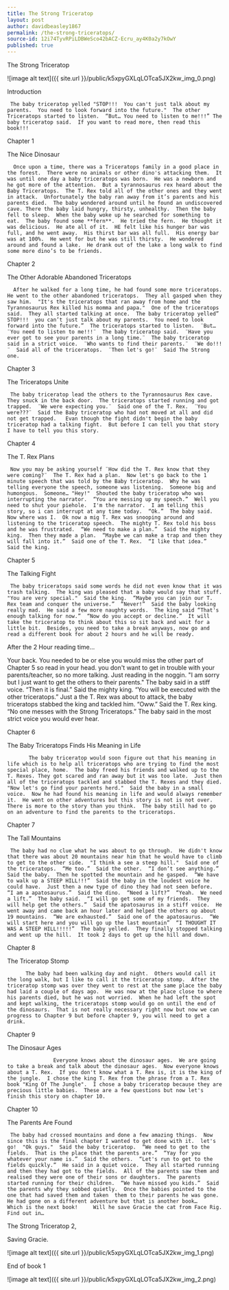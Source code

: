 ```yaml
---
title: The Strong Triceratop
layout: post
author: davidbeasley1867
permalink: /the-strong-triceratops/
source-id: 12i74TyvRPiLDBWeSco42bACZ-Ecru_ay4K0a2y7kOwY
published: true
---
```

The Strong Triceratop

![image alt text]({{ site.url }}/public/k5xpyGXLqLOTca5JX2kw_img_0.png)

Introduction

     The baby triceratop yelled "STOP!!!  You can't just talk about my parents.  You need to look forward into the future."  The other Triceratops started to listen.  “But… You need to listen to me!!!” The baby triceratop said.  If you want to read more, then read this book!!!

Chapter 1 

The Nice Dinosaur

      Once upon a time, there was a Triceratops family in a good place in the forest.  There were no animals or other dino's attacking them.  It was until one day a baby triceratops was born.  He was a newborn and he got more of the attention.  But a tyrannosaurus rex heard about the Baby Triceratops.  The T. Rex told all of the other ones and they went in attack.  Unfortunately the baby ran away from it’s parents and his parents died.  The baby wondered around until he found an undiscovered cave. There the baby laid hungry, thirsty, unhealthy.  Then the baby fell to sleep.  When the baby woke up he searched for something to eat.  The baby found some **fern**.  He tried the fern.  He thought it was delicious.  He ate all of it.  HE felt like his hunger bar was full, and he went away.  His thirst bar was all full.  His energy bar was at 100%.  He went for but he was still thirsty.  He wondered around and found a lake.  He drank out of the lake a long walk to find some more dino’s to be friends.

Chapter 2

The Other Adorable Abandoned Triceratops

      After he walked for a long time, he had found some more triceratops.  He went to the other abandoned triceratops.  They all gasped when they saw him.  "It's the triceratops that ran away from home and the Tyrannosaurus Rex killed his momma and papa."  One of the triceratops said.  They all started talking at once.  The baby triceratop yelled” STOP!!!  you can’t just talk about my parents.  You need to look forward into the future.”  The triceratops started to listen.  ¨But…  ¨You need to listen to me!!!¨  The baby triceratop said.  ¨Have you ever got to see your parents in a long time.¨  The baby triceratop said in a strict voice.  ¨Who wants to find their parents.¨  ¨We do!!!¨  Said all of the triceratops.  ¨Then let's go!¨  Said The Strong one.  

Chapter 3

The Triceratops Unite

     The baby triceratop lead the others to the Tyrannosaurus Rex cave.  They snuck in the back door.  The triceratops started running and got trapped.  ¨We were expecting you.¨  Said one of the T. Rex.  ¨You were???¨  Said the Baby triceratop who had not moved at all and did not get trapped.   Evan though the fight didn't begin the baby triceratop had a talking fight.  But before I can tell you that story I have to tell you this story.

Chapter 4

The T. Rex Plans

     Now you may be asking yourself ¨How did the T. Rex know that they were coming?¨  The T. Rex had a plan.  Now let's go back to the 1 minute speech that was told by the Baby triceratop.  Why he was telling everyone the speech, someone was listening.  Someone big and humongous.  Someone… "Hey!"  Shouted the baby triceratop who was interrupting the narrator.  “You are messing up my speech.”  Well you need to shut your piehole.  I'm the narrator.  I am telling this story, so i can interrupt at any time today.  “Ok.”  The baby said.  Now where was I.  Ok now a mig T. Rex was snooping around and listening to the triceratop speech.  The mighty T. Rex told his boss and he was frustrated.  “We need to make a plan.”  Said the mighty king.  Then they made a plan.  “Maybe we can make a trap and then they will fall into it.”  Said one of the T. Rex.  “I like that idea.”  Said the king.

Chapter 5

The Talking Fight

     The baby triceratops said some words he did not even know that it was trash talking.  The king was pleased that a baby would say that stuff.  "You are very special."  Said the king.  “Maybe you can join our T. Rex team and conquer the universe.”  “Never!”  Said the baby looking really mad.  He said a few more naughty words.  The king said “That's enough talking for now.”  “Now do you accept or decline.”  It will take the triceratop to think about this so sit back and wait for a little bit.  Besides, you need to take a break anyways, now go and read a different book for about 2 hours and he will be ready.  

 After the 2 Hour reading time... 

Your back.  You needed to be or else you would miss the other part of Chapter 5 so read in your head.  you don't want to get in trouble with your parents/teacher, so no more talking.  Just reading in the noggin.  "I am sorry but I just want to get the others to their parents."  The baby said in a stiff voice.  “Then it is final.”  Said the mighty king.  “You will be executed with the other triceratops.”  Just a the T. Rex was about to attack, the baby triceratops stabbed the king and tackled him.  “Oww.”  Said the T. Rex king.  “No one messes with the Strong Triceratops.”  The baby said in the most strict voice you would ever hear.

Chapter 6

The Baby Triceratops Finds His Meaning in Life

           The baby triceratop would soon figure out that his meaning in life which is to help all triceratops who are trying to find the most special place, home.  The baby freed his friends and walked up to the T. Rexes. They got scared and ran away but it was too late.  Just then all of the triceratops tackled and stabbed the T. Rexes and they died.  "Now let's go find your parents herd."  Said the baby in a small voice.  Now he had found his meaning in life and would always remember it.  He went on other adventures but this story is not is not over.  There is more to the story than you think.  The baby still had to go on an adventure to find the parents to the triceratops.

Chapter 7

The Tall Mountains

     The baby had no clue what he was about to go through.  He didn't know that there was about 20 mountains near him that he would have to climb to get to the other side.  "I think a see a steep hill."  Said one of the triceratops.  “Me too.”  Said the other.  “I don’t see anything.”  Said the baby.  Then he spotted the mountain and he gasped.  “We have to walk up a STEEP HILL!!!”  Said the baby in the loudest voice he could have.  Just then a new type of dino they had not seen before.  “I am a apatosaurus.”  Said the dino.  “Need a lift?”  “Yeah.  We need a lift.”  The baby said.  “I will go get some of my friends.  They will help get the others.”  Said the apatosaurus in a stiff voice.  He went away and came back an hour later and helped the others op about 19 mountains.  “We are exhausted.”  Said one of the apatosaurus.  “We will start here and you will go up the last mountain”  “I THOUGHT IT WAS A STEEP HILL!!!!!”  The baby yelled.  They finally stopped talking and went up the hill.  It took 2 days to get up the hill and down.

Chapter 8

The Triceratop Stomp

          The baby had been walking day and night.  Others would call it the long walk, but I like to call it the triceratop stomp.  After the triceratop stomp was over they went to rest at the same place the baby had laid a couple of days ago.  He was now at the place close to where his parents died, but he was not worried.  When he had left the spot and kept walking, the triceratops stomp would go on until the end of the dinosaurs.  That is not really necessary right now but now we can progress to Chapter 9 but before chapter 9, you will need to get a drink.

Chapter 9

The Dinosaur Ages  

                   Everyone knows about the dinosaur ages.  We are going to take a break and talk about the dinosaur ages.  Now everyone knows about a T. Rex.  If you don't know what a T. Rex is, it is the king of the jungle.  I chose the king T. Rex from the phrase from a T. Rex book "King Of The Jungle".  I chose a baby triceratop because they are precious little babies.  These are a few questions but now let's finish this story on chapter 10.

Chapter 10

The Parents Are Found

     The baby had crossed mountains and done a few amazing things.  Now since this is the final chapter I wanted to get done with it.  let's go!  "Ok guys."  Said the baby triceratop.  “We need to get to the fields.  That is the place that the parents are.”  “Yay for you whatever your name is.”  Said the others.  “Let's run to get to the fields quickly.”  He said in a quiet voice.  They all started running and then they had got to the fields.  All of the parents saw them and realised they were one of their sons or daughters.  The parents started running for their children.  “We have missed you kids.”  Said the parents why they sobbed quietly.  Once the babies pointed to the one that had saved them and taken  them to their parents he was gone.  He had gone on a different adventure but that is another book…     Which is the next book!     Will he save Gracie the cat from Face Rig.  Find out in…

The Strong Triceratop 2,

Saving Gracie.  

![image alt text]({{ site.url }}/public/k5xpyGXLqLOTca5JX2kw_img_1.png)

End of book 1    

  ![image alt text]({{ site.url }}/public/k5xpyGXLqLOTca5JX2kw_img_2.png)

